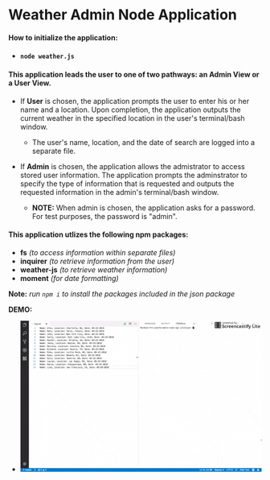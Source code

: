 # Weather Admin Node Application

#### __How to initialize the application:__
* #### `node weather.js`

#### __This application leads the user to one of two pathways: an Admin View or a User View.__

* If __User__ is chosen, the application prompts the user to enter his or her name and a location. Upon completion, the application outputs the current weather in the specified location in the user's terminal/bash window.
    * The user's name, location, and the date of search are logged into a separate file.

* If __Admin__ is chosen, the application allows the admistrator to access stored user information. The application prompts the adminstrator to specify the type of information that is requested and outputs the requested information in the admin's terminal/bash window. 
    * __NOTE:__ When admin is chosen, the application asks for a password. For test purposes, the password is "admin".

#### __This application utlizes the following npm packages:__
* __fs__ _(to access information within separate files)_
* __inquirer__ _(to retrieve information from the user)_
* __weather-js__ _(to retrieve weather information)_
* __moment__ _(for date formatting)_

__Note:__ _run `npm i` to install the packages included in the json package_

__DEMO:__
* ![alt text](weatheradmin1.gif)



